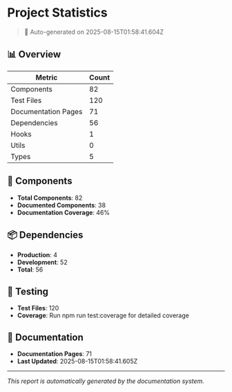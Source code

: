 # Project Statistics

> 🤖 Auto-generated on 2025-08-15T01:58:41.604Z

## 📊 Overview

| Metric              | Count |
| ------------------- | ----- |
| Components          | 82    |
| Test Files          | 120   |
| Documentation Pages | 71    |
| Dependencies        | 56    |
| Hooks               | 1     |
| Utils               | 0     |
| Types               | 5     |

## 🧩 Components

- **Total Components**: 82
- **Documented Components**: 38
- **Documentation Coverage**: 46%

## 📦 Dependencies

- **Production**: 4
- **Development**: 52
- **Total**: 56

## 🧪 Testing

- **Test Files**: 120
- **Coverage**: Run npm run test:coverage for detailed coverage

## 📝 Documentation

- **Documentation Pages**: 71
- **Last Updated**: 2025-08-15T01:58:41.605Z

---

_This report is automatically generated by the documentation system._
